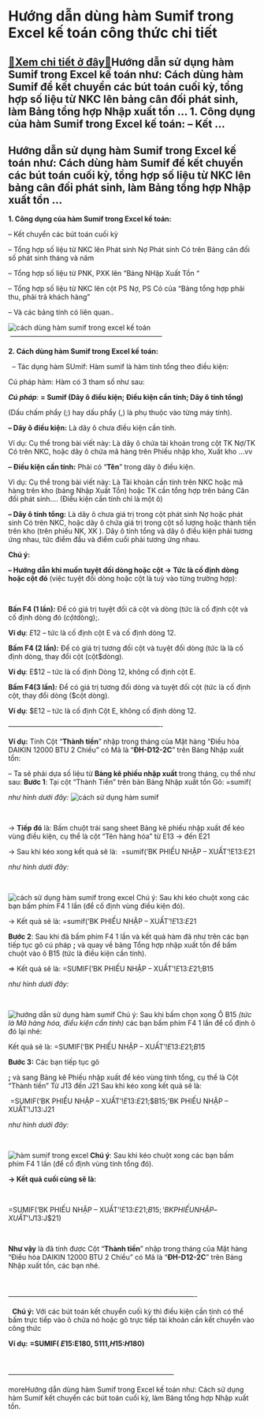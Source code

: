 Hướng dẫn dùng hàm Sumif trong Excel kế toán công thức chi tiết
===============================================================

[:gift:Xem chi tiết ở đây:gift:](https://hddtvn.com/huong-dan-dung-ham-sumif-trong-excel-ke-toan-cong-thuc-chi-tiet/)Hướng dẫn sử dụng hàm Sumif trong Excel kế toán như: Cách dùng hàm Sumif để kết chuyển các bút toán cuối kỳ, tổng hợp số liệu từ NKC lên bảng cân đối phát sinh, làm Bảng tổng hợp Nhập xuất tồn … 1. Công dụng của hàm Sumif trong Excel kế toán: – Kết …
----------------------------------------------------------------------------------------------------------------------------------------------------------------------------------------------------------------------------------------------------------



Hướng dẫn sử dụng hàm Sumif trong Excel kế toán như: Cách dùng hàm Sumif để kết chuyển các bút toán cuối kỳ, tổng hợp số liệu từ NKC lên bảng cân đối phát sinh, làm Bảng tổng hợp Nhập xuất tồn …
----------------------------------------------------------------------------------------------------------------------------------------------------------------------------------------------------


**1. Công dụng của hàm Sumif trong Excel kế toán:**


– Kết chuyển các bút toán cuối kỳ  

– Tổng hợp số liệu từ NKC lên Phát sinh Nợ Phát sinh Có trên Bảng cân đối số phát sinh tháng và năm  

– Tổng hợp số liệu từ PNK, PXK lên “Bảng NHập Xuất Tồn “  

– Tổng hợp số liệu từ NKC lên cột PS Nợ, PS Có của “Bảng tổng hợp phải thu, phải trả khách hàng”  

– Và các bảng tính có liên quan..



  

![cách dùng hàm sumif trong excel kế toán](https://hddtvn.com/wp-content/uploads/2021/01/cach-dung-ham-sumif-trong-excel-ke-toan.png "cách dùng hàm sumif trong excel kế toán")
 ——————————————————————



  

**2. Cách dùng hàm Sumif trong Excel kế toán:**  

  
– Tác dụng hàm SUmif: Hàm sumif là hàm tính tổng theo điều kiện:


Cú pháp hàm: Hàm có 3 tham số như sau:



***Cú pháp***: **= Sumif (Dãy ô điều kiện; Điều kiện cần tính; Dãy ô tính tổng)**

(Dấu chấm phẩy (;) hay dấu phẩy (,) là phụ thuộc vào từng máy tính).

**– Dãy ô điều kiện:** Là dãy ô chưa điều kiện cần tính.   

Ví dụ: Cụ thể trong bài viết này: Là dãy ô chứa tài khoản trong cột TK Nợ/TK Có trên NKC, hoặc dãy ô chứa mã hàng trên Phiếu nhập kho, Xuất kho …vv


**– Điều kiện cần tính:** Phải có “**Tên**” trong dãy ô điều kiện.   

Vi dụ: Cụ thể trong bài viết này: Là Tài khoản cần tính trên NKC hoặc mã hàng trên kho (bảng Nhập Xuất Tồn) hoặc TK cần tổng hợp trên bảng Cân đối phát sinh…. (Điều kiện cần tính chỉ là một ô)


**– Dãy ô tính tổng:** Là dãy ô chưa giá trị trong cột phát sinh Nợ hoặc phát sinh Có trên NKC, hoặc dãy ô chứa giá trị trong cột số lượng hoặc thành tiền trên kho (trên phiếu NK, XK ). Dãy ô tính tổng và dãy ô điều kiện phải tương ứng nhau, tức điểm đầu và điểm cuối phải tương ứng nhau.


**Chú ý:**  

**– Hướng dẫn khi muốn tuyệt đối dòng hoặc cột -> Tức là cố định dòng hoặc cột đó** (việc tuyệt đối dòng hoặc cột là tuỳ vào từng trường hợp):  

   

**Bấn F4 (1 lần)*:*** Để có giá trị tuyệt đối cả cột và dòng (tức là cố định cột và cố định dòng đó ($cột$dòng);.  

**Ví dụ**: $E$12 – tức là cố định cột E và cố định dòng 12.


**Bấm F4 (2 lần)*:*** Để có giá trị tương đối cột và tuyệt đối dòng (tức là là cố định dòng, thay đổi cột (cột$dòng).  

**Ví dụ**: E$12 – tức là cố định Dòng 12, không cố định cột E.


**Bấm F4(3 lần)*:*** Để có giá trị tương đối dòng và tuyệt đối cột (tức là cố định cột, thay đổi dòng ($cột dòng).  

**Ví dụ**: $E12 – tức là cố định Cột E, không cố định dòng 12.



——————————————————————-

  

**Ví dụ:** Tính Cột “**Thành tiền**” nhập trong tháng của Mặt hàng “Điều hòa DAIKIN 12000 BTU 2 Chiều” có Mã là “**ĐH-D12-2C**” trên Bảng Nhập xuất tồn:  

 – Ta sẽ phải dựa số liệu từ **Bảng kê phiếu nhập xuất** trong tháng, cụ thể như sau:
**Bước 1**: Tại cột “Thành Tiền” trên bản Bảng Nhập xuất tồn Gõ: =sumif(  



*như hình dưới đây:*
![cách sử dụng hàm sumif](https://hddtvn.com/wp-content/uploads/2021/01/cach-su-dung-ham-sumif1.png "cách sử dụng hàm sumif")

  

  

-> **Tiếp đó** là: Bấm chuột trái sang sheet Bảng kê phiếu nhập xuất để kéo vùng điều kiện, cụ thể là cột “Tên hàng hóa” từ E13 -> đến E21  

 -> Sau khi kéo xong kết quả sẽ là:  =sumif(‘BK PHIẾU NHẬP – XUẤT’!E13:E21

*như hình dưới đây:*  

  

![cách sử dụng hàm sumif trong excel](https://hddtvn.com/wp-content/uploads/2021/01/cach-su-dung-ham-sumif-trong-excel1.png "cách sử dụng hàm sumif trong excel")
Chú ý: Sau khi kéo chuột xong các bạn bấm phím F4 1 lần (để cố định vùng điều kiện đó).  

 -> Kết quả sẽ là: =sumif(‘BK PHIẾU NHẬP – XUẤT’!$E$13:$E$21


**Bước 2**: Sau khi đã bấm phím F4 1 lần và kết quả hàm đã như trên các bạn tiếp tục gõ cú pháp **;** và quay về bảng Tổng hợp nhập xuất tồn để bấm chuột vào ô B15 (tức là điều kiện cần tính).


 => Kết quả sẽ là: =SUMIF(‘BK PHIẾU NHẬP – XUẤT’!$E$13:$E$21;B15



*như hình dưới đây:*  

  

![hướng dẫn sử dụng hàm sumif](https://hddtvn.com/wp-content/uploads/2021/01/huong-dan-su-dung-ham-sumif.png "hướng dẫn sử dụng hàm sumif")
Chú ý: Sau khi bấm chọn xong Ô B15 *(tức là Mã hàng hóa, điều kiện cần tính)* các bạn bấm phím F4 1 lần để cố định ô đó lại nhé:  

 Kết quả sẽ là: =SUMIF(‘BK PHIẾU NHẬP – XUẤT’!$E$13:$E$21;$B$15


**Bước 3:** Các bạn tiếp tục gõ 

**;** và sang Bảng kê Phiếu nhập xuất để kéo vùng tính tổng, cụ thể là Cột “Thành tiền” Từ J13 đến J21
Sau khi kéo xong kết quả sẽ là:



 =SUMIF(‘BK PHIẾU NHẬP – XUẤT’!$E$13:$E$21;$B15;’BK PHIẾU NHẬP – XUẤT’!J13:J21

*như hình dưới đây:*  

  

![hàm sumif trong excel](https://hddtvn.com/wp-content/uploads/2021/01/ham-sumif-trong-excel.png "hàm sumif trong excel")
**Chú ý**: Sau khi kéo chuột xong các bạn bấm phím F4 1 lần (để cố định vùng tính tổng đó).  
  

  

**-> Kết quả cuối cùng sẽ là:**  

  



=SUMIF(‘BK PHIẾU NHẬP – XUẤT’!$E$13:$E$21;$B15;‘BK PHIẾU NHẬP – XUẤT’!J13:$J$21)

  

  

**Như vậy** là đã tính được Cột “**Thành tiền**” nhập trong tháng của Mặt hàng “Điều hòa DAIKIN 12000 BTU 2 Chiều” có Mã là “**ĐH-D12-2C**” trên Bảng Nhập xuất tồn, các bạn nhé.  

  

 ———————————————————————————-

  
**Chú ý:** Với các bút toán kết chuyển cuối kỳ thì điều kiện cần tính có thể bấm trực tiếp vào ô chứa nó hoặc gõ trực tiếp tài khoản cần kết chuyển vào công thức


**Ví dụ:** **=SUMIF( $E15:$E180, 5111,$H$15:$H$180)**  

 



————————————————————————


moreHướng dẫn dùng hàm Sumif trong Excel kế toán như: Cách sử dụng hàm Sumif kết chuyển các bút toán cuối kỳ, làm Bảng tổng hợp Nhập xuất tồn.

